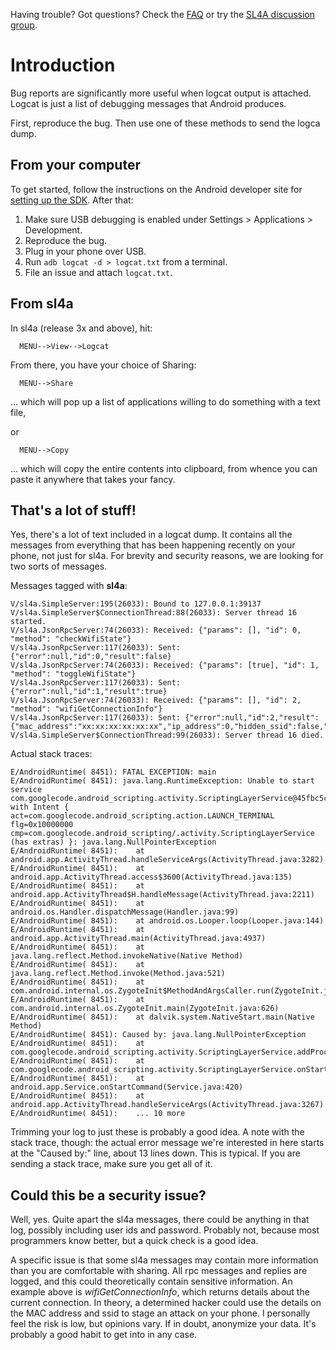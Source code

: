 Having trouble? Got questions? Check the [FAQ](FAQ.md) or try the
[SL4A discussion group](http://groups.google.com/group/android-scripting).

# Introduction #

Bug reports are significantly more useful when logcat output is attached. Logcat
is just a list of debugging messages that Android produces.

First, reproduce the bug. Then use one of these methods to send the logca dump.

## From your computer ##

To get started, follow the instructions on the Android developer site for
[setting up the SDK](http://developer.android.com/sdk/index.html). After that:

  1. Make sure USB debugging is enabled under Settings > Applications >
     Development.
  1. Reproduce the bug.
  1. Plug in your phone over USB.
  1. Run `adb logcat -d > logcat.txt` from a terminal.
  1. File an issue and attach `logcat.txt`.

## From sl4a ##
In sl4a (release 3x and above), hit:
```
  MENU-->View-->Logcat
```
From there, you have your choice of Sharing:
```
  MENU-->Share
```
... which will pop up a list of applications willing to do something with a text
file,

or

```
  MENU-->Copy
```
... which will copy the entire contents into clipboard, from whence you can
paste it anywhere that takes your fancy.

## That's a lot of stuff! ##
Yes, there's a lot of text included in a logcat dump. It contains all the
messages from everything that has been happening recently on your phone, not
just for sl4a. For brevity and security reasons, we are looking for two sorts of
messages.

Messages tagged with **sl4a**:
```
V/sl4a.SimpleServer:195(26033): Bound to 127.0.0.1:39137
V/sl4a.SimpleServer$ConnectionThread:88(26033): Server thread 16 started.
V/sl4a.JsonRpcServer:74(26033): Received: {"params": [], "id": 0, "method": "checkWifiState"}
V/sl4a.JsonRpcServer:117(26033): Sent: {"error":null,"id":0,"result":false}
V/sl4a.JsonRpcServer:74(26033): Received: {"params": [true], "id": 1, "method": "toggleWifiState"}
V/sl4a.JsonRpcServer:117(26033): Sent: {"error":null,"id":1,"result":true}
V/sl4a.JsonRpcServer:74(26033): Received: {"params": [], "id": 2, "method": "wifiGetConnectionInfo"}
V/sl4a.JsonRpcServer:117(26033): Sent: {"error":null,"id":2,"result":{"mac_address":"xx:xx:xx:xx:xx:xx","ip_address":0,"hidden_ssid":false,"rssi":-200,"network_id":-1,"link_speed":24,"supplicant_state":"uninitialized"}}
V/sl4a.SimpleServer$ConnectionThread:99(26033): Server thread 16 died.
```

Actual stack traces:
```
E/AndroidRuntime( 8451): FATAL EXCEPTION: main
E/AndroidRuntime( 8451): java.lang.RuntimeException: Unable to start service com.googlecode.android_scripting.activity.ScriptingLayerService@45fbc5c8 with Intent { act=com.googlecode.android_scripting.action.LAUNCH_TERMINAL flg=0x10000000 cmp=com.googlecode.android_scripting/.activity.ScriptingLayerService (has extras) }: java.lang.NullPointerException
E/AndroidRuntime( 8451): 	at android.app.ActivityThread.handleServiceArgs(ActivityThread.java:3282)
E/AndroidRuntime( 8451): 	at android.app.ActivityThread.access$3600(ActivityThread.java:135)
E/AndroidRuntime( 8451): 	at android.app.ActivityThread$H.handleMessage(ActivityThread.java:2211)
E/AndroidRuntime( 8451): 	at android.os.Handler.dispatchMessage(Handler.java:99)
E/AndroidRuntime( 8451): 	at android.os.Looper.loop(Looper.java:144)
E/AndroidRuntime( 8451): 	at android.app.ActivityThread.main(ActivityThread.java:4937)
E/AndroidRuntime( 8451): 	at java.lang.reflect.Method.invokeNative(Native Method)
E/AndroidRuntime( 8451): 	at java.lang.reflect.Method.invoke(Method.java:521)
E/AndroidRuntime( 8451): 	at com.android.internal.os.ZygoteInit$MethodAndArgsCaller.run(ZygoteInit.java:868)
E/AndroidRuntime( 8451): 	at com.android.internal.os.ZygoteInit.main(ZygoteInit.java:626)
E/AndroidRuntime( 8451): 	at dalvik.system.NativeStart.main(Native Method)
E/AndroidRuntime( 8451): Caused by: java.lang.NullPointerException
E/AndroidRuntime( 8451): 	at com.googlecode.android_scripting.activity.ScriptingLayerService.addProcess(ScriptingLayerService.java:249)
E/AndroidRuntime( 8451): 	at com.googlecode.android_scripting.activity.ScriptingLayerService.onStart(ScriptingLayerService.java:182)
E/AndroidRuntime( 8451): 	at android.app.Service.onStartCommand(Service.java:420)
E/AndroidRuntime( 8451): 	at android.app.ActivityThread.handleServiceArgs(ActivityThread.java:3267)
E/AndroidRuntime( 8451): 	... 10 more
```

Trimming your log to just these is probably a good idea.  A note with the stack
trace, though: the actual error message we're interested in here starts at the
"Caused by:" line, about 13 lines down. This is typical. If you are sending a
stack trace, make sure you get all of it.

## Could this be a security issue? ##
Well, yes. Quite apart the sl4a messages, there could be anything in that log,
possibly including user ids and password. Probably not, because most programmers
know better, but a quick check is a good idea.

A specific issue is that some sl4a messages may contain more information than
you are comfortable with sharing. All rpc messages and replies are logged, and
this could theoretically contain sensitive information. An example above is
_wifiGetConnectionInfo_, which returns details about the current connection. In
theory, a determined hacker could use the details on the MAC address and ssid to
stage an attack on your phone. I personally feel the risk is low, but opinions
vary. If in doubt, anonymize your data. It's probably a good habit to get into
in any case.

<!---
 vi: ft=markdown:et:fdm=marker
 -->
